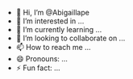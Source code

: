 - 👋 Hi, I’m @Abigaillape
- 👀 I’m interested in ...
- 🌱 I’m currently learning ...
- 💞️ I’m looking to collaborate on ...
- 📫 How to reach me ...
- 😄 Pronouns: ...
- ⚡ Fun fact: ...

<!---
Abigaillape/Abigaillape is a ✨ special ✨ repository because its `README.md` (this file) appears on your GitHub profile.
You can click the Preview link to take a look at your changes.
--->

